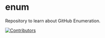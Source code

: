 # enum
Repository to learn about GitHub Enumeration.





























































































































































































































































[![Contributors](https://img.shields.io/badge/Contributors-3-brightgreen)](https://github.com/EurydiceCorp/enum/graphs/contributors)
